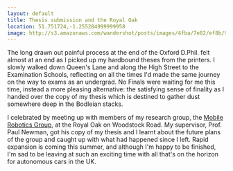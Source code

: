 ```yaml
---
layout: default
title: Thesis submission and the Royal Oak
location: 51.751724,-1.255284999999958
image: http://s3.amazonaws.com/wandershot/posts/images/4fba/7e82/ef8b/9700/0300/0021/original/2012-05-10-oxford.jpg?1337622146
---
```

The long drawn out painful process at the end of the Oxford D.Phil. felt almost at an end as I picked up my hardbound theses from the printers. I slowly walked down Queen's Lane and along the High Street to the Examination Schools, reflecting on all the times I'd made the same journey on the way to exams as an undergrad. No Finals were waiting for me this time, instead a more pleasing alternative: the satisfying sense of finality as I handed over the copy of my thesis which is destined to gather dust somewhere deep in the Bodleian stacks.

I celebrated by meeting up with members of my research group, the [Mobile Robotics Group](http://www.robots.ox.ac.uk/~mobile/), at the Royal Oak on Woodstock Road. My supervisor, Prof. Paul Newman, got his copy of my thesis and I learnt about the future plans of the group and caught up with what had happened since I left. Rapid expansion is coming this summer, and although I'm happy to be finished, I'm sad to be leaving at such an exciting time with all that's on the horizon for autonomous cars in the UK.